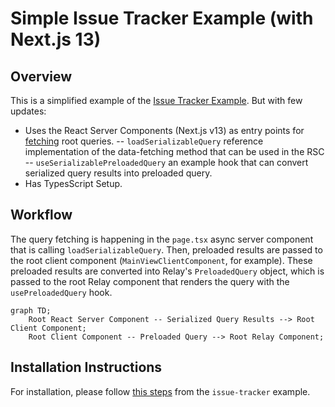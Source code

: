 # Simple Issue Tracker Example (with Next.js 13)

## Overview

This is a simplified example of the [Issue Tracker Example](https://github.com/relayjs/relay-examples/tree/main/issue-tracker). But with few updates:

- Uses the React Server Components (Next.js v13) as entry points for [fetching](https://beta.nextjs.org/docs/data-fetching/fetching) root queries.
-- `loadSerializableQuery` reference implementation of the data-fetching method that can be used in the RSC
-- `useSerializablePreloadedQuery` an example hook that can convert serialized query results into preloaded query.
- Has TypesScript Setup.

## Workflow

The query fetching is happening in the `page.tsx` async server component that is calling `loadSerializableQuery`. Then, preloaded results are passed to the root client component (`MainViewClientComponent`, for example). These preloaded results are converted into Relay's `PreloadedQuery` object, which is passed to the root Relay component that renders the query with the `usePreloadedQuery` hook.

```mermaid
graph TD;
    Root React Server Component -- Serialized Query Results --> Root Client Component;
    Root Client Component -- Preloaded Query --> Root Relay Component;
```

## Installation Instructions

For installation, please follow [this steps](https://github.com/relayjs/relay-examples/tree/main/issue-tracker#setup) from the `issue-tracker` example.
